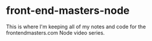 # front-end-masters-node
This is where I'm keeping all of my notes and code for the frontendmasters.com Node video series.
